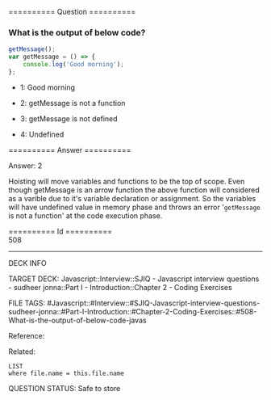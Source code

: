 ========== Question ==========  

### What is the output of below code?

```javascript
getMessage();
var getMessage = () => {
    console.log('Good morning');
};
```

-   1: Good morning

-   2: getMessage is not a function

-   3: getMessage is not defined

-   4: Undefined  

========== Answer ==========  

Answer: 2

Hoisting will move variables and functions to be the top of scope. Even though getMessage is an arrow function the above function will considered as a varible due to it's variable declaration or assignment. So the variables will have undefined value in memory phase and throws an error '`getMessage` is not a function' at the code execution phase.

========== Id ==========  
508

---

DECK INFO

TARGET DECK: Javascript::Interview::SJIQ - Javascript interview questions - sudheer jonna::Part I - Introduction::Chapter 2 - Coding Exercises

FILE TAGS: #Javascript::#Interview::#SJIQ-Javascript-interview-questions-sudheer-jonna::#Part-I-Introduction::#Chapter-2-Coding-Exercises::#508-What-is-the-output-of-below-code-javas

Reference:

Related:

```dataview
LIST
where file.name = this.file.name
```

QUESTION STATUS: Safe to store
